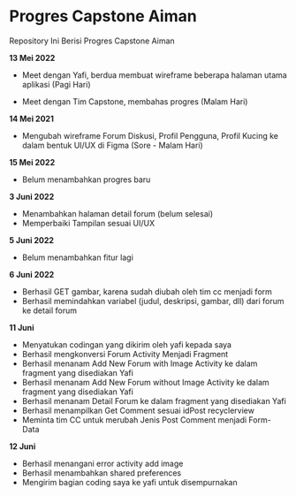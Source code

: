 # Progres Capstone Aiman

Repository Ini Berisi Progres Capstone Aiman


**13 Mei 2022**  

  * Meet dengan Yafi, berdua membuat wireframe beberapa halaman utama aplikasi (Pagi Hari)

  * Meet dengan Tim Capstone, membahas progres (Malam Hari)


**14 Mei 2021**  

  * Mengubah wireframe Forum Diskusi, Profil Pengguna, Profil Kucing ke dalam bentuk UI/UX di Figma (Sore - Malam Hari)

**15 Mei 2022**
  * Belum menambahkan progres baru 

**3 Juni 2022**
  * Menambahkan halaman detail forum (belum selesai) 
  * Memperbaiki Tampilan sesuai UI/UX
  
**5 Juni 2022**
  * Belum menambahkan fitur lagi

**6 Juni 2022**
  * Berhasil GET gambar, karena sudah diubah oleh tim cc menjadi form
  * Berhasil memindahkan variabel (judul, deskripsi, gambar, dll) dari forum ke detail forum

**11 Juni**
  * Menyatukan codingan yang dikirim oleh yafi kepada saya
  * Berhasil mengkonversi Forum Activity Menjadi Fragment
  * Berhasil menanam Add New Forum with Image Activity ke dalam fragment yang disediakan Yafi
  * Berhasil menanam Add New Forum without Image Activity ke dalam fragment yang disediakan Yafi
  * Berhasil menanam Detail Forum ke dalam fragment yang disediakan Yafi
  * Berhasil menampilkan Get Comment sesuai idPost recyclerview
  * Meminta tim CC untuk merubah Jenis Post Comment menjadi Form-Data

**12 Juni**
  * Berhasil menangani error activity add image 
  * Berhasil menambahkan shared preferences
  * Mengirim bagian coding saya ke yafi untuk disempurnakan
 
